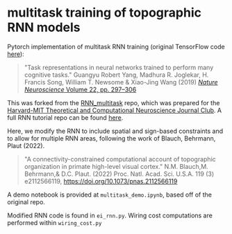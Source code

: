 # multitask training of topographic RNN models

Pytorch implementation of multitask RNN training (original TensorFlow code [here](https://github.com/gyyang/multitask)):

> "Task representations in neural networks trained to perform many cognitive tasks." Guangyu Robert Yang, Madhura R. Joglekar, H. Francis Song, William T. Newsome & Xiao-Jing Wang (2019) [*Nature Neuroscience* Volume 22, pp. 297–306](https://www.nature.com/articles/s41593-018-0310-2)

This was forked from the [RNN_multitask](https://github.com/benhuh/RNN_multitask) repo, which was prepared for the [Harvard-MIT Theoretical and Computational Neuroscience Journal Club](https://compneurojc.github.io/).
A full RNN tutorial repo can be found [here](https://github.com/jennhu/rnn-tutorial).

Here, we modify the RNN to include spatial and sign-based constraints and to allow for multiple RNN areas, following the work of Blauch, Behrmann, Plaut (2022). 
> "A connectivity-constrained computational account of topographic organization in primate high-level visual cortex."  N.M. Blauch,M. Behrmann,& D.C. Plaut. (2022) Proc. Natl. Acad. Sci. U.S.A. 119 (3) e2112566119, https://doi.org/10.1073/pnas.2112566119

A demo notebook is provided at `multitask_demo.ipynb`, based off of the original repo.

Modified RNN code is found in `ei_rnn.py`. Wiring cost computations are performed within `wiring_cost.py`

